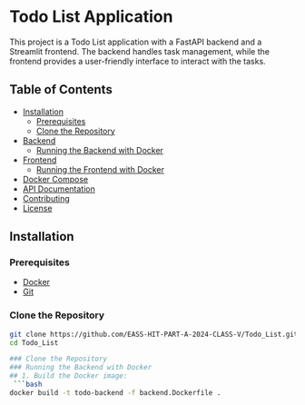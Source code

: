 # Todo List Application

This project is a Todo List application with a FastAPI backend and a Streamlit frontend. The backend handles task management, while the frontend provides a user-friendly interface to interact with the tasks.

## Table of Contents
- [Installation](#installation)
  - [Prerequisites](#prerequisites)
  - [Clone the Repository](#clone-the-repository)
- [Backend](#backend)
  - [Running the Backend with Docker](#running-the-backend-with-docker)
- [Frontend](#frontend)
  - [Running the Frontend with Docker](#running-the-frontend-with-docker)
- [Docker Compose](#docker-compose)
- [API Documentation](#api-documentation)
- [Contributing](#contributing)
- [License](#license)

## Installation

### Prerequisites
- [Docker](https://www.docker.com/products/docker-desktop)
- [Git](https://git-scm.com/)

### Clone the Repository
```bash
git clone https://github.com/EASS-HIT-PART-A-2024-CLASS-V/Todo_List.git
cd Todo_List

### Clone the Repository
### Running the Backend with Docker
## 1. Build the Docker image:
 ```bash
docker build -t todo-backend -f backend.Dockerfile .


